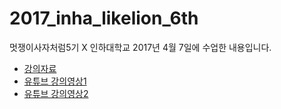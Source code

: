 # 2017_inha_likelion_6th
멋쟁이사자처럼5기 X 인하대학교  2017년 4월 7일에 수업한 내용입니다.
- [강의자료](http://slides.com/mingyunchae/likelion-at-5#/)
- [유튜브 강의영상1](https://www.youtube.com/watch?v=6EeCWhjGcYM&t=966s)
- [유튜브 강의영상2](https://www.youtube.com/watch?v=zorpiL4_QAE)